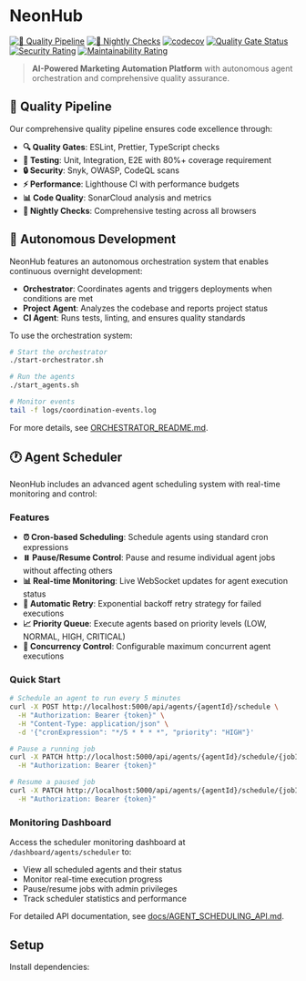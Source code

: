 # NeonHub

[![🚀 Quality Pipeline](https://github.com/neonhub/neonhub/actions/workflows/ci.yml/badge.svg)](https://github.com/neonhub/neonhub/actions/workflows/ci.yml)
[![🌙 Nightly Checks](https://github.com/neonhub/neonhub/actions/workflows/nightly.yml/badge.svg)](https://github.com/neonhub/neonhub/actions/workflows/nightly.yml)
[![codecov](https://codecov.io/gh/neonhub/neonhub/branch/main/graph/badge.svg)](https://codecov.io/gh/neonhub/neonhub)
[![Quality Gate Status](https://sonarcloud.io/api/project_badges/measure?project=neonhub_neonhub&metric=alert_status)](https://sonarcloud.io/summary/new_code?id=neonhub_neonhub)
[![Security Rating](https://sonarcloud.io/api/project_badges/measure?project=neonhub_neonhub&metric=security_rating)](https://sonarcloud.io/summary/new_code?id=neonhub_neonhub)
[![Maintainability Rating](https://sonarcloud.io/api/project_badges/measure?project=neonhub_neonhub&metric=sqale_rating)](https://sonarcloud.io/summary/new_code?id=neonhub_neonhub)

> **AI-Powered Marketing Automation Platform** with autonomous agent orchestration and comprehensive quality assurance.

## 🚀 Quality Pipeline

Our comprehensive quality pipeline ensures code excellence through:

- **🔍 Quality Gates**: ESLint, Prettier, TypeScript checks
- **🧪 Testing**: Unit, Integration, E2E with 80%+ coverage requirement
- **🔒 Security**: Snyk, OWASP, CodeQL scans
- **⚡ Performance**: Lighthouse CI with performance budgets
- **📊 Code Quality**: SonarCloud analysis and metrics
- **🌙 Nightly Checks**: Comprehensive testing across all browsers

## 🤖 Autonomous Development

NeonHub features an autonomous orchestration system that enables continuous overnight development:

- **Orchestrator**: Coordinates agents and triggers deployments when conditions are met
- **Project Agent**: Analyzes the codebase and reports project status
- **CI Agent**: Runs tests, linting, and ensures quality standards

To use the orchestration system:

```bash
# Start the orchestrator
./start-orchestrator.sh

# Run the agents
./start_agents.sh

# Monitor events
tail -f logs/coordination-events.log
```

For more details, see [ORCHESTRATOR_README.md](ORCHESTRATOR_README.md).

## 🕐 Agent Scheduler

NeonHub includes an advanced agent scheduling system with real-time monitoring and control:

### Features

- **⏰ Cron-based Scheduling**: Schedule agents using standard cron expressions
- **⏸️ Pause/Resume Control**: Pause and resume individual agent jobs without affecting others
- **📊 Real-time Monitoring**: Live WebSocket updates for agent execution status
- **🔄 Automatic Retry**: Exponential backoff retry strategy for failed executions
- **📈 Priority Queue**: Execute agents based on priority levels (LOW, NORMAL, HIGH, CRITICAL)
- **🎯 Concurrency Control**: Configurable maximum concurrent agent executions

### Quick Start

```bash
# Schedule an agent to run every 5 minutes
curl -X POST http://localhost:5000/api/agents/{agentId}/schedule \
  -H "Authorization: Bearer {token}" \
  -H "Content-Type: application/json" \
  -d '{"cronExpression": "*/5 * * * *", "priority": "HIGH"}'

# Pause a running job
curl -X PATCH http://localhost:5000/api/agents/{agentId}/schedule/{jobId}/pause \
  -H "Authorization: Bearer {token}"

# Resume a paused job
curl -X PATCH http://localhost:5000/api/agents/{agentId}/schedule/{jobId}/resume \
  -H "Authorization: Bearer {token}"
```

### Monitoring Dashboard

Access the scheduler monitoring dashboard at `/dashboard/agents/scheduler` to:
- View all scheduled agents and their status
- Monitor real-time execution progress
- Pause/resume jobs with admin privileges
- Track scheduler statistics and performance

For detailed API documentation, see [docs/AGENT_SCHEDULING_API.md](docs/AGENT_SCHEDULING_API.md).

## Setup

Install dependencies:

```